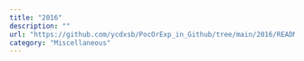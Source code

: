 ```yaml
---
title: "2016"
description: ""
url: "https://github.com/ycdxsb/PocOrExp_in_Github/tree/main/2016/README.md"
category: "Miscellaneous"
---
```

